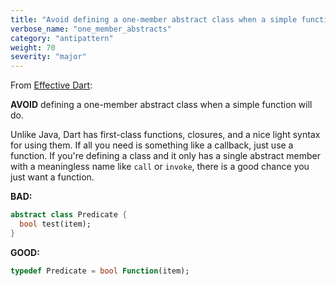 ```yaml
---
title: "Avoid defining a one-member abstract class when a simple function will do."
verbose_name: "one_member_abstracts"
category: "antipattern"
weight: 70
severity: "major"
---
```

From [Effective Dart](https://dart.dev/effective-dart/design#avoid-defining-a-one-member-abstract-class-when-a-simple-function-will-do):

**AVOID** defining a one-member abstract class when a simple function will do.

Unlike Java, Dart has first-class functions, closures, and a nice light syntax
for using them.  If all you need is something like a callback, just use a
function.  If you're defining a class and it only has a single abstract member
with a meaningless name like `call` or `invoke`, there is a good chance
you just want a function.

**BAD:**
```dart
abstract class Predicate {
  bool test(item);
}
```

**GOOD:**
```dart
typedef Predicate = bool Function(item);
```
